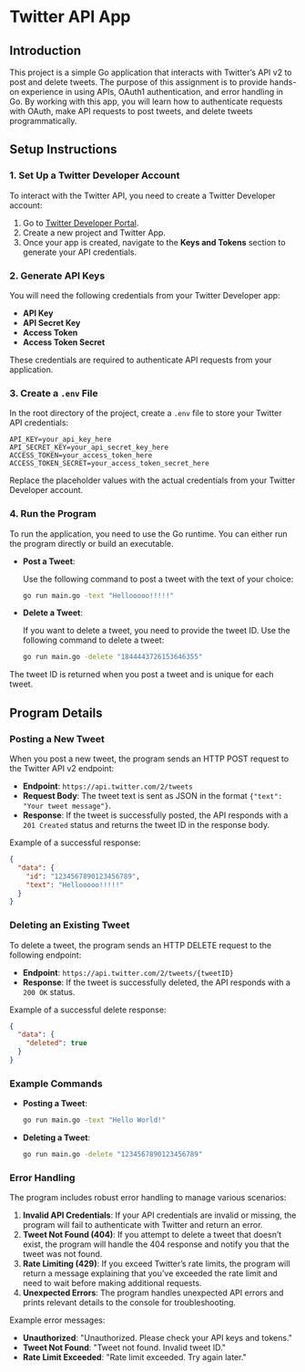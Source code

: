 # Twitter API App

## Introduction

This project is a simple Go application that interacts with Twitter’s API v2 to post and delete tweets. The purpose of this assignment is to provide hands-on experience in using APIs, OAuth1 authentication, and error handling in Go. By working with this app, you will learn how to authenticate requests with OAuth, make API requests to post tweets, and delete tweets programmatically.

## Setup Instructions

### 1. Set Up a Twitter Developer Account

To interact with the Twitter API, you need to create a Twitter Developer account:

1. Go to [Twitter Developer Portal](https://developer.twitter.com/).
2. Create a new project and Twitter App.
3. Once your app is created, navigate to the **Keys and Tokens** section to generate your API credentials.

### 2. Generate API Keys

You will need the following credentials from your Twitter Developer app:
- **API Key**
- **API Secret Key**
- **Access Token**
- **Access Token Secret**

These credentials are required to authenticate API requests from your application.

### 3. Create a `.env` File

In the root directory of the project, create a `.env` file to store your Twitter API credentials:

```
API_KEY=your_api_key_here
API_SECRET_KEY=your_api_secret_key_here
ACCESS_TOKEN=your_access_token_here
ACCESS_TOKEN_SECRET=your_access_token_secret_here
```

Replace the placeholder values with the actual credentials from your Twitter Developer account.

### 4. Run the Program

To run the application, you need to use the Go runtime. You can either run the program directly or build an executable.

- **Post a Tweet**:

  Use the following command to post a tweet with the text of your choice:

  ```bash
  go run main.go -text "Hellooooo!!!!!"
  ```

- **Delete a Tweet**:

  If you want to delete a tweet, you need to provide the tweet ID. Use the following command to delete a tweet:

  ```bash
  go run main.go -delete "1844443726153646355"
  ```

The tweet ID is returned when you post a tweet and is unique for each tweet.

## Program Details

### Posting a New Tweet

When you post a new tweet, the program sends an HTTP POST request to the Twitter API v2 endpoint:

- **Endpoint**: `https://api.twitter.com/2/tweets`
- **Request Body**: The tweet text is sent as JSON in the format `{"text": "Your tweet message"}`.
- **Response**: If the tweet is successfully posted, the API responds with a `201 Created` status and returns the tweet ID in the response body.

Example of a successful response:
```json
{
  "data": {
    "id": "1234567890123456789",
    "text": "Hellooooo!!!!!"
  }
}
```

### Deleting an Existing Tweet

To delete a tweet, the program sends an HTTP DELETE request to the following endpoint:

- **Endpoint**: `https://api.twitter.com/2/tweets/{tweetID}`
- **Response**: If the tweet is successfully deleted, the API responds with a `200 OK` status.

Example of a successful delete response:
```json
{
  "data": {
    "deleted": true
  }
}
```

### Example Commands

- **Posting a Tweet**:
  ```bash
  go run main.go -text "Hello World!"
  ```
- **Deleting a Tweet**:
  ```bash
  go run main.go -delete "1234567890123456789"
  ```

### Error Handling

The program includes robust error handling to manage various scenarios:

1. **Invalid API Credentials**: If your API credentials are invalid or missing, the program will fail to authenticate with Twitter and return an error.
2. **Tweet Not Found (404)**: If you attempt to delete a tweet that doesn’t exist, the program will handle the 404 response and notify you that the tweet was not found.
3. **Rate Limiting (429)**: If you exceed Twitter’s rate limits, the program will return a message explaining that you’ve exceeded the rate limit and need to wait before making additional requests.
4. **Unexpected Errors**: The program handles unexpected API errors and prints relevant details to the console for troubleshooting.

Example error messages:
- **Unauthorized**: "Unauthorized. Please check your API keys and tokens."
- **Tweet Not Found**: "Tweet not found. Invalid tweet ID."
- **Rate Limit Exceeded**: "Rate limit exceeded. Try again later."